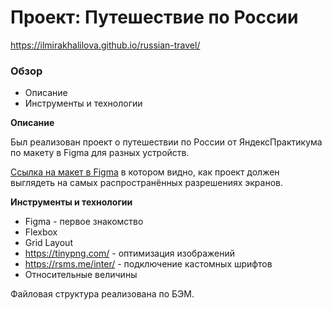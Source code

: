 # Проект: Путешествие по России

https://ilmirakhalilova.github.io/russian-travel/

### Обзор
* Описание
* Инструменты и технологии

**Описание**

Был реализован проект о путешествии по России от ЯндексПрактикума по макету в Figma для разных устройств.

[Ссылка на макет в Figma](https://www.figma.com/file/5S2WSbEFL6awjVWJ0NWL8Q/Sprint-3_-Russia-_-desktop-mobile?node-id=28503%3A0) в котором видно, как проект должен выглядеть на самых распространённых разрешениях экранов.

**Инструменты и технологии**
* Figma - первое знакомство
* Flexbox
* Grid Layout
* https://tinypng.com/ - оптимизация изображений
* https://rsms.me/inter/ - подключение кастомных шрифтов
* Относительные величины 

Файловая структура реализована по БЭМ.